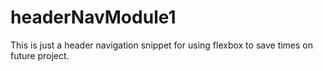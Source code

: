 # headerNavModule1

This is just a header navigation snippet for using flexbox to save times on future project.
